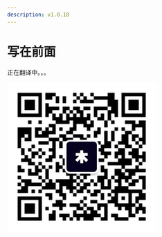 ```yaml
---
description: v1.0.18
---
```


# 写在前面

正在翻译中。。。



![&#x6211;&#x7684;&#x516C;&#x4F17;&#x53F7; &#x6B22;&#x8FCE;&#x5173;&#x6CE8;](.gitbook/assets/qrcode_for_gh_db457be32a72_344.jpg)

